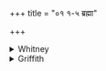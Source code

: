 +++
title = "०१ १-५ ब्रह्मा"

+++

<details><summary>Whitney</summary>

### Translation
1. O breath-and-expiration, protect me from death: hail (*svā́hā*)!

### Notes
The first extension of the notion of *prāṇa* 'breath,' lit.  
'forth-breathing,' is by addition of *apāna*, which also is lit.  
'breathing away,' and so, when distinguished from the generalized  
*prāṇa*, seems to mean 'expiration.' The comm. here defines the two  
thus: *prāg ūrdhvamukho ‘niti ceṣṭata iti prāṇaḥ; apā ’nity avān̄mukhaś  
ceṣṭata ity apānaḥ.* For *svāhā* he gives alternative explanations,  
following Yāska. The verse (without *svāhā*) is found also in Āp. xiv.  
19.3. "*Triṣṭubh*" in the Anukr. is doubtless a misreading for *pan̄kti*,  
as the verse has 1 1 syllables, and 1 and 3 would have been defined  
together if viewed as of the same meter.
</details>

<details><summary>Griffith</summary>

id
2.16.1    As Heaven and Earth are not afraid, and never ...
2.16.1    Guard me from death, Inhaling and Exhaling! Al...
Name: Comment, dtype: object
</details>
